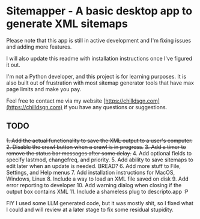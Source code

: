 # Sitemapper - A basic desktop app to generate XML sitemaps
Please note that this app is still in active development and I'm fixing issues and adding more features.

I will also update this readme with installation instructions once I've figured it out.

I'm not a Python developer, and this project is for learning purposes. It is also built out of frustration with most sitemap generator tools that have max page limits and make you pay.

Feel free to contact me via my website [https://chilldsgn.com](https://chilldsgn.com) if you have any questions or suggestions.

## TODO
~~1. Add the actual functionality to save the XML output to a user's computer.~~
~~2. Disable the crawl button when a crawl is in progress.~~
~~3. Add a timer to remove the status bar messages after some delay.~~
4. Add optional fields to specify lastmod, changefreq, and priority.
5. Add ability to save sitemaps to edit later when an update is needed. BREAD?
6. Add more stuff to File, Settings, and Help menus
7. Add installation instructions for MacOS, Windows, Linux
8. Include a way to load an XML file saved on disk
9. Add error reporting to developer
10. Add warning dialog when closing if the output box contains XML
11. Include a shameless plug to descripto.app :P

FIY I used some LLM generated code, but it was mostly shit, so I fixed what I could and will review at a later stage to fix some residual stupidity.